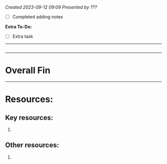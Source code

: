 *Created 2023-09-12 09:09*
*Presented by ???*
- [ ] Completed adding notes

**Extra To-Do:**
- [ ] Extra task
---
```toc
```
---
# Overall Fin

---

# Resources:
## Key resources:
1. 

## Other resources:
1. 